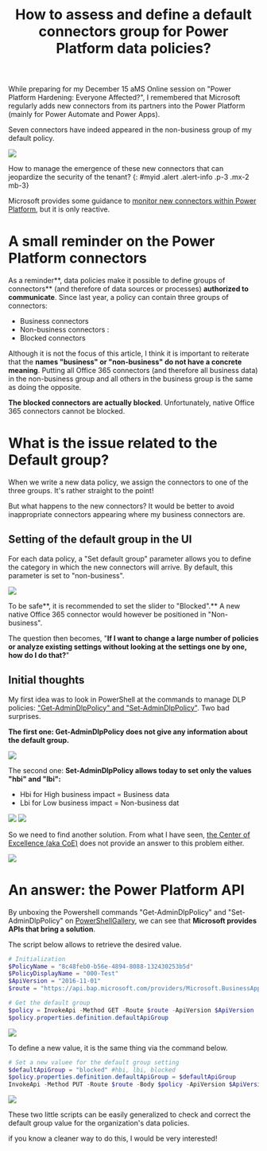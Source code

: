 ﻿---
title: "How to assess and define a default connectors group for Power Platform data policies?"
subtitle:
excerpt: Microsoft regularly publishs new connectors in Power Platform, either native or from partners.    
tags:
  - DLP
  - Hardening
  - Power Apps
  - Power Automate
  - Power Platform
header_img : "./assets/img/posts/2021-12-07_PowerPlatform-Default-Data-Group_1.png"
---



While preparing for my December 15 aMS Online session on "Power Platform Hardening: Everyone Affected?", I remembered that Microsoft regularly adds new connectors from its partners into the Power Platform (mainly for Power Automate and Power Apps). 

Seven connectors have indeed appeared in the non-business group of my default policy. 

<img src="https://thijoubert.github.io/assets/img/posts/2021-12-07_PowerPlatform-Default-Data-Group_1.png" >

How to manage the emergence of these new connectors that can jeopardize the security of the tenant?
{: #myid .alert .alert-info .p-3 .mx-2 mb-3}

Microsoft provides some guidance to [monitor new connectors within Power Platform](https://docs.microsoft.com/en-us/power-platform/guidance/adoption/new-connectors), but it is only reactive. 


# A small reminder on the Power Platform connectors 
As a reminder**, data policies make it possible to define groups of connectors** (and therefore of data sources or processes) **authorized to communicate**. Since last year, a policy can contain three groups of connectors: 

- Business connectors
- Non-business connectors : 
- Blocked connectors 

Although it is not the focus of this article, I think it is important to reiterate that the **names "business" or "non-business" do not have a concrete meaning**. Putting all Office 365 connectors (and therefore all business data) in the non-business group and all others in the business group is the same as doing the opposite. 

**The blocked connectors are actually blocked**. Unfortunately, native Office 365 connectors cannot be blocked. 



# What is the issue related to the Default group? 
When we write a new data policy, we assign the connectors to one of the three groups. It's rather straight to the point! 

But what happens to the new connectors? It would be better to avoid inappropriate connectors appearing where my business connectors are. 


## Setting of the default group in the UI
For each data policy, a "Set default group" parameter allows you to define the category in which the new connectors will arrive. By default, this parameter is set to "non-business". 


<img src="https://thijoubert.github.io/assets/img/posts/2021-12-07_PowerPlatform-Default-Data-Group_2.png" >

To be safe**, it is recommended to set the slider to "Blocked".** A new native Office 365 connector would however be positioned in "Non-business".

The question then becomes, "**If I want to change a large number of policies or analyze existing settings without looking at the settings one by one, how do I do that?**"


## Initial thoughts
My first idea was to look in PowerShell at the commands to manage DLP policies: ["Get-AdminDlpPolicy" and "Set-AdminDlpPolicy"](https://docs.microsoft.com/en-us/connectors/powerplatformforadmins/?WT.mc_id=M365-MVP-5002876#create-environment-dlp-policy). Two bad surprises. 

**The first one: Get-AdminDlpPolicy does not give any information about the default group.** 


<img src="https://thijoubert.github.io/assets/img/posts/2021-12-07_PowerPlatform-Default-Data-Group_3.png" >

The second one: **Set-AdminDlpPolicy allows today to set only the values "hbi" and "lbi":** 

- Hbi for High business impact = Business data
- Lbi for Low business impact = Non-business dat

<img src="https://thijoubert.github.io/assets/img/posts/2021-12-07_PowerPlatform-Default-Data-Group_4.png" >

<img src="https://thijoubert.github.io/assets/img/posts/2021-12-07_PowerPlatform-Default-Data-Group_5.png" >

So we need to find another solution. From what I have seen, [the Center of Excellence (aka CoE)](https://github.com/microsoft/powerapps-tools/tree/master/Administration/CoEStarterKit) does not provide an answer to this problem either. 

<img src="https://thijoubert.github.io/assets/img/posts/2021-12-07_PowerPlatform-Default-Data-Group_6.png" >




# An answer: the Power Platform API 
By unboxing the Powershell commands "Get-AdminDlpPolicy" and "Set-AdminDlpPolicy" on [PowerShellGallery](https://www.powershellgallery.com/packages/Microsoft.PowerApps.Administration.PowerShell/2.0.63/Content/Microsoft.PowerApps.Administration.PowerShell.psm1), we can see that **Microsoft provides APIs that bring a solution**. 

The script below allows to retrieve the desired value. 

```powershell
# Initialization 
$PolicyName = "8c48feb0-b56e-4894-8088-132430253b5d"
$PolicyDisplayName = "000-Test"
$ApiVersion = "2016-11-01"
$route = "https://api.bap.microsoft.com/providers/Microsoft.BusinessAppPlatform/scopes/admin/apiPolicies/$($PolicyName)?api-version=$($Apiversion)"

# Get the default group
$policy = InvokeApi -Method GET -Route $route -ApiVersion $ApiVersion
$policy.properties.definition.defaultApiGroup 
```


<img src="https://thijoubert.github.io/assets/img/posts/2021-12-07_PowerPlatform-Default-Data-Group_6.png" >

To define a new value, it is the same thing via the command below. 

```powershell
# Set a new valuee for the default group setting 
$defaultApiGroup = "blocked" #hbi, lbi, blocked
$policy.properties.definition.defaultApiGroup = $defaultApiGroup 
InvokeApi -Method PUT -Route $route -Body $policy -ApiVersion $ApiVersion
```


<img src="https://thijoubert.github.io/assets/img/posts/2021-12-07_PowerPlatform-Default-Data-Group_8.png" >

These two little scripts can be easily generalized to check and correct the default group value for the organization's data policies.

if you know a cleaner way to do this, I would be very interested!
